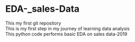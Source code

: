 # EDA-_sales-Data
This my first git repository
<br>
This is my first step in my journey of learning data analysis 
<br>
This python code performs basic EDA on sales data-2019
